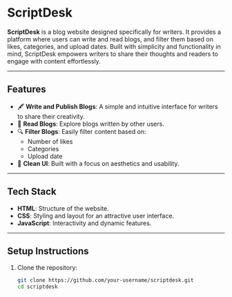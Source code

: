 # ScriptDesk

**ScriptDesk** is a blog website designed specifically for writers. It provides a platform where users can write and read blogs, and filter them based on likes, categories, and upload dates. Built with simplicity and functionality in mind, ScriptDesk empowers writers to share their thoughts and readers to engage with content effortlessly.

---

## Features

- 🖋️ **Write and Publish Blogs**: A simple and intuitive interface for writers to share their creativity.
- 📖 **Read Blogs**: Explore blogs written by other users.
- 🔍 **Filter Blogs**: Easily filter content based on:
  - Number of likes
  - Categories
  - Upload date
- 🎨 **Clean UI**: Built with a focus on aesthetics and usability.

---

## Tech Stack

- **HTML**: Structure of the website.
- **CSS**: Styling and layout for an attractive user interface.
- **JavaScript**: Interactivity and dynamic features.

---

## Setup Instructions

1. Clone the repository:
   ```bash
   git clone https://github.com/your-username/scriptdesk.git
   cd scriptdesk
